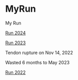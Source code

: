 # MyRun

My Run

[Run 2024](MyRun2024.md)

[Run 2023](MyRun2023.md)

Tendon rupture on Nov 14, 2022

Wasted 6 months to May 2023

[Run 2022](MyRun2022.md)
